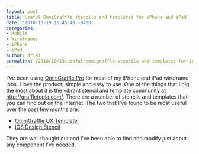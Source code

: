 ```yaml
---
layout: post
title: Useful OmniGraffle stencils and templates for iPhone and iPad
date: '2010-10-19 16:45:40 -0400'
categories:
- Mobile
- Wireframes
- iPhone
- iPad
author: driki
permalink: /2010/10/19/useful-omnigraffle-stencils-and-templates-for-iphone-and-ipad
---
```

<p>I've been using <a href="http://www.omnigroup.com/products/omnigraffle/">OmniGraffle Pro</a> for most of my iPhone and iPad wireframe jobs. I love the product, simple and easy to use. One of the things that I dig the most about it is the vibrant stencil and template community at <a href="http://graffletopia.com/">http://graffletopia.com/</a>. There are a number of stencils and templates that you can find out on the internet. The two that I've found to be most useful over the past few months are:</p>
<ul>
<li><a href="http://konigi.com/tools/omnigraffle-ux-template">OmniGraffle UX Template</a></li>
<li><a href="http://www.morford.org/iphoneosdesignstencil/">iOS Design Stencil</a></li>
</ul>
<p>They are well thought out and I've been able to find and modify just about any component I've needed.</p>
